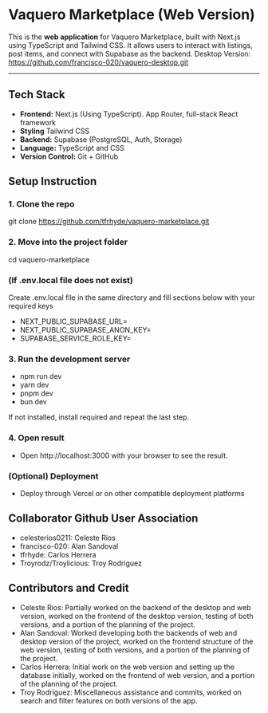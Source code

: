 # Vaquero Marketplace (Web Version)
This is the **web application** for Vaquero Marketplace, built with Next.js using TypeScript and Tailwind CSS.
It allows users to interact with listings, post items, and connect with Supabase as the backend.
Desktop Version: https://github.com/francisco-020/vaquero-desktop.git

---

## Tech Stack
- **Frontend:** Next.js (Using TypeScript). App Router, full-stack React framework
- **Styling** Tailwind CSS
- **Backend:** Supabase (PostgreSQL, Auth, Storage)
- **Language:** TypeScript and CSS
- **Version Control:** Git + GitHub

## Setup Instruction 
### 1. Clone the repo
git clone https://github.com/tfrhyde/vaquero-marketplace.git

### 2. Move into the project folder
cd vaquero-marketplace

### (If .env.local file does not exist)
Create .env.local file in the same directory and fill sections below with your required keys
- NEXT_PUBLIC_SUPABASE_URL= 
- NEXT_PUBLIC_SUPABASE_ANON_KEY=
- SUPABASE_SERVICE_ROLE_KEY=

### 3. Run the development server
- npm run dev
- yarn dev
- pnpm dev
- bun dev

If not installed, install required and repeat the last step.

### 4. Open result
- Open http://localhost:3000 with your browser to see the result.

### (Optional) Deployment
- Deploy through Vercel or on other compatible deployment platforms

## Collaborator Github User Association
- celesterios0211: Celeste Rios
- francisco-020: Alan Sandoval
- tfrhyde: Carlos Herrera
- Troyrodz/Troylicious: Troy Rodriguez

## Contributors and Credit
- Celeste Rios: Partially worked on the backend of the desktop and web version, worked on the frontend of the desktop version, testing of both versions, and a portion of the planning of the project.
- Alan Sandoval: Worked developing both the backends of web and desktop version of the project, worked on the frontend structure of the web version, testing of both versions, and a portion of the planning of the project.
- Carlos Herrera: Initial work on the web version and setting up the database initially, worked on the frontend of web version, and a portion of the planning of the project.
- Troy Rodriguez: Miscellaneous assistance and commits, worked on search and filter features on both versions of the app.
